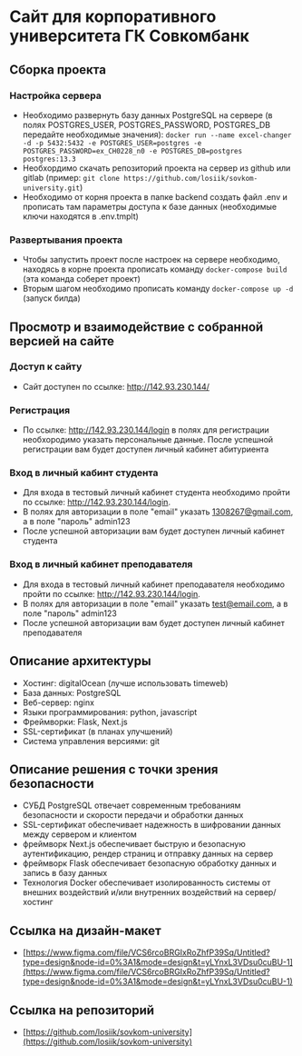 # Сайт для корпоративного университета ГК Совкомбанк

## Сборка проекта

### Настройка сервера

- Необходимо развернуть базу данных PostgreSQL на сервере
  (в полях POSTGRES_USER, POSTGRES_PASSWORD, POSTGRES_DB передайте необходимые значения): `docker run --name excel-changer -d -p 5432:5432 -e POSTGRES_USER=postgres -e POSTGRES_PASSWORD=ex_CH0228_n0 -e POSTGRES_DB=postgres postgres:13.3`
- Необхордимо скачать репозиторий проекта на сервер из github или gitlab
  (пример: `git clone https://github.com/losiik/sovkom-university.git`)
- Необходимо от корня проекта в папке backend создать файл .env и прописать там параметры доступа к базе данных (необходимые ключи находятся в .env.tmplt)

### Развертывания проекта

- Чтобы запустить проект после настроек на сервере необходимо, находясь в корне проекта прописать команду `docker-compose build` (эта команда соберет проект)
- Вторым шагом необходимо прописать команду `docker-compose up -d` (запуск билда)

## Просмотр и взаимодействие с собранной версией на сайте

### Доступ к сайту

- Сайт доступен по ссылке: http://142.93.230.144/

### Регистрация

- По ссылке: http://142.93.230.144/login в полях для регистрации необхородимо указать персональные данные. После успешной регистрации вам будет доступен личный кабинет абитуриента

### Вход в личный кабинт студента

- Для входа в тестовый личный кабинет студента необходимо пройти по ссылке: http://142.93.230.144/login.
- В полях для авторизации в поле "email" указать 1308267@gmail.com, а в поле "пароль" admin123
- После успешной авторизации вам будет доступен личный кабинет студента

### Вход в личный кабинет преподавателя 

- Для входа в тестовый личный кабинет преподавателя необходимо пройти по ссылке: http://142.93.230.144/login.
- В полях для авторизации в поле "email" указать test@email.com, а в поле "пароль" admin123
- После успешной авторизации вам будет доступен личный кабинет преподавателя

## Описание архитектуры

- Хостинг: digitalOcean (лучше использовать timeweb)
- База данных: PostgreSQL
- Веб-сервер: nginx
- Языки программирования: python, javascript
- Фреймворки: Flask, Next.js
- SSL-сертификат (в планах улучшений)
- Система управления версиями: git

## Описание решения с точки зрения безопасности

- СУБД PostgreSQL отвечает современным требованиям безопасности и скорости передачи и обработки данных
- SSL-сертификат обеспечивает надежность в шифровании данных между сервером и клиентом
- фреймворк Next.js обеспечивает быструю и безопасную аутентификацию, рендер страниц и отправку данных на сервер
- фреймворк Flask обеспечивает безопасную обработку данных и запись в базу данных
- Технология Docker обеспечивает изолированность системы от внешних воздействий и/или внутренних воздействий на сервер/хостинг

## Ссылка на дизайн-макет

- [https://www.figma.com/file/VCS6rcoBRGIxRoZhfP39Sq/Untitled?type=design&node-id=0%3A1&mode=design&t=yLYnxL3VDsu0cuBU-1](https://www.figma.com/file/VCS6rcoBRGIxRoZhfP39Sq/Untitled?type=design&node-id=0%3A1&mode=design&t=yLYnxL3VDsu0cuBU-1)

## Ссылка на репозиторий

- [https://github.com/losiik/sovkom-university](https://github.com/losiik/sovkom-university)